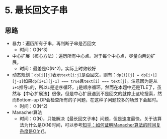 # 5. 最长回文子串

## 思路

- 暴力：遍历所有子串，再判断子串是否回文
  - 时间：O(N^3)
- 中心扩展（核心方法）：遍历所有中心点。对于每个中心点，尽量向两边扩展。
  - 时间：最差是O(N^2)，实际上时效较好
- 动态规划：`dp[i][j]`表示`text[i:j]`是否回文，则有：`dp[i][j] = dp[i+1][j-1]`如果`dp[i+1][j-1] === true`且`text[i] === text[j]`。注意因为是从`i+1`推导`i`的，所以`i`是逆序循环，`j`是顺序循环。然而在本题中还是TLE了，虽然与【中心扩展法】很像，但是中心扩展遇到不是回文的就停止这轮搜索，然而Bottom-up DP会检查所有的子问题，在这种子问题较多的场景下会超时。
  - 时间：O(N^2)
- Manacher算法
  - 时间：O(N)，只能解决【最长回文子串】问题，但是速度最快。关于该算法为什么是O(N)时间，可以参考[知乎：如何证明Manacher算法的时间复杂度是O(n)?](https://www.zhihu.com/question/30226229)。
